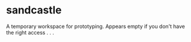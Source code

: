 # sandcastle
A temporary workspace for prototyping. Appears empty if you don't have the right access . . .
